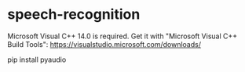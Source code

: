 # speech-recognition
Microsoft Visual C++ 14.0 is required. Get it with "Microsoft Visual C++ Build Tools": https://visualstudio.microsoft.com/downloads/

pip install pyaudio
